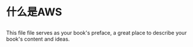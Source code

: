 # 什么是AWS

## 

This file file serves as your book's preface, a great place to describe your book's content and ideas.

